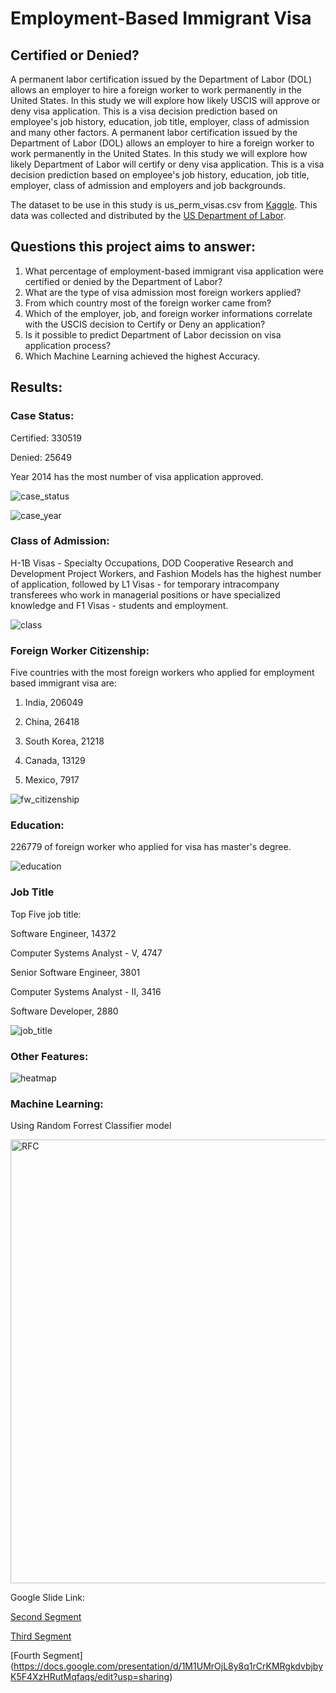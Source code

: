 
# Employment-Based Immigrant Visa


## Certified or Denied?

A permanent labor certification issued by the Department of Labor (DOL) allows an employer to hire a foreign worker to work permanently in the United States. In this study we will explore how likely USCIS will approve or deny visa application. This is a visa decision prediction based on employee's job history, education, job title, employer, class of admission and many other factors. 
A permanent labor certification issued by the Department of Labor (DOL) allows an employer to hire a foreign worker to work permanently in the United States. In this study we will explore how likely Department of Labor will certify or deny visa application. This is a visa decision prediction based on employee's job history, education, job title, employer, class of admission and employers and job backgrounds.

The dataset to be use in this study is us_perm_visas.csv from [Kaggle](https://www.kaggle.com/jboysen/us-perm-visas). This data was collected and distributed by the [US Department of Labor](https://www.dol.gov/agencies/eta/foreign-labor/programs/permanent). 


## Questions this project aims to answer:

1. What percentage of employment-based immigrant visa application were certified or denied by the Department of Labor?
2. What are the type of visa admission most foreign workers applied?
3. From which country most of the foreign worker came from?
4. Which of the employer, job, and foreign worker informations correlate with the USCIS decision to Certify or Deny an application?
5. Is it possible to predict Department of Labor decission on visa application process? 
6. Which Machine Learning achieved the highest Accuracy.


## Results:

### Case Status:

Certified:    330519

Denied:        25649

Year 2014 has the most number of visa application approved.

![case_status](https://user-images.githubusercontent.com/71112826/111577310-41345380-876f-11eb-983b-21ec4cc93e80.png)

![case_year](https://user-images.githubusercontent.com/71112826/111576777-5eb4ed80-876e-11eb-9a43-9cfb6e9b6c56.png)

### Class of Admission:

H-1B Visas - Specialty Occupations, DOD Cooperative Research and Development Project Workers, and Fashion Models has the highest number of application, followed by L1 Visas - for temporary intracompany transferees who work in managerial positions or have specialized knowledge and F1 Visas - students and employment.

![class](https://user-images.githubusercontent.com/71112826/111576778-5f4d8400-876e-11eb-8d8e-461864047ae3.png)

### Foreign Worker Citizenship:

Five countries with the most foreign workers who applied for employment based immigrant visa are:

1. India, 206049

2. China, 26418

3. South Korea, 21218

4. Canada, 13129

5. Mexico, 7917

![fw_citizenship](https://user-images.githubusercontent.com/71112826/111576782-5fe61a80-876e-11eb-94ee-7edcf57b88f4.png)

### Education:

226779 of foreign worker who applied for visa has master's degree.

![education](https://user-images.githubusercontent.com/71112826/111576779-5f4d8400-876e-11eb-90b1-c13140866146.png)

### Job Title

Top Five job title:

Software Engineer, 14372

Computer Systems Analyst - V, 4747

Senior Software Engineer, 3801

Computer Systems Analyst - II, 3416

Software Developer, 2880

![job_title](https://user-images.githubusercontent.com/71112826/111580583-003f3d80-8775-11eb-9c70-3b2d01185965.png)



### Other Features:

![heatmap](https://user-images.githubusercontent.com/71112826/111576784-5fe61a80-876e-11eb-91c2-dabd9d66254d.png)

### Machine Learning: 

Using Random Forrest Classifier model

<img width="710" alt="RFC" src="https://user-images.githubusercontent.com/71112826/111576786-607eb100-876e-11eb-861c-af3796e35392.png">




Google Slide Link:

[Second Segment](https://docs.google.com/presentation/d/1Z1C_EhpD8gS8iwni5HqNlYQYjw_V2ndjph1U1KrMhdA/edit?usp=sharing)

[Third Segment](https://docs.google.com/presentation/d/1U-wAsYPrnfzQV3xdSnGeBvhxa9SUavEQ4HA1Ft3FI-0/edit?usp=sharing)

[Fourth Segment] (https://docs.google.com/presentation/d/1M1UMrOjL8y8q1rCrKMRgkdvbjbyK5F4XzHRutMqfaqs/edit?usp=sharing)
